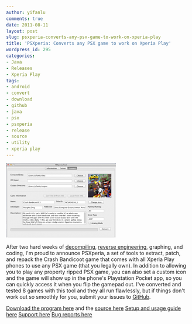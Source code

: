 ```yaml
---
author: yifanlu
comments: true
date: 2011-08-11
layout: post
slug: psxperia-converts-any-psx-game-to-work-on-xperia-play
title: 'PSXperia: Converts any PSX game to work on Xperia Play'
wordpress_id: 295
categories:
- Java
- Releases
- Xperia Play
tags:
- android
- convert
- download
- github
- java
- psx
- psxperia
- release
- source
- utility
- xperia play
---
```


[![](/images/2012/01/psxperia_screen-300x202.png)](/p/kindle-touch-jailbreak/psxperia_screen/)

After two hard weeks of [decompiling](/2011/08/01/analyzing-the-psx-emulator-on-the-xperia-play/), [reverse engineering](/2011/08/07/reverse-engineering-a-dynamic-library-on-the-xperia-play/), graphing, and coding, I'm proud to announce PSXperia, a set of tools to extract, patch, and repack the Crash Bandicoot game that comes with all Xperia Play phones to use any PSX game (that you legally own). In addition to allowing you to play any property ripped PSX game, you can also set a custom icon and the game will show up in the phone's Playstation Pocket app, so you can quickly access it when you flip the gamepad out. I've converted and tested 8 games with this tool and they all run flawlessly, but if things don't work out so smoothly for you, submit your issues to [GitHub](https://github.com/yifanlu/PSXperia/issues).<!-- more -->

[Download the program here](https://github.com/yifanlu/PSXperia/archives/master) and the [source here](https://github.com/yifanlu/PSXperia)
[Setup and usage guide here](https://github.com/yifanlu/PSXperia/wiki)
[Support here](forum.xda-developers.com/showthread.php?t=1201532)
[Bug reports here](https://github.com/yifanlu/PSXperia/issues?sort=created&direction=desc&state=open)
